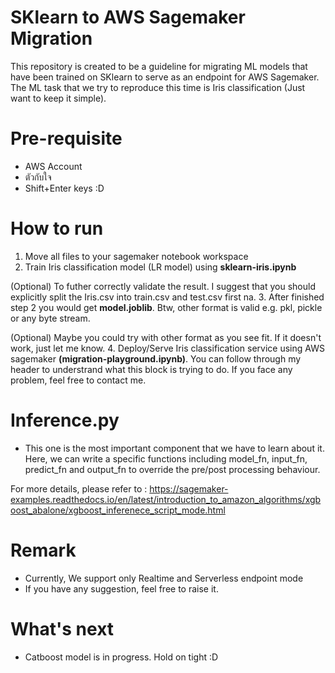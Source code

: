 # SKlearn to AWS Sagemaker Migration
This repository is created to be a guideline for migrating ML models that have been trained on SKlearn to serve as an endpoint for AWS Sagemaker. The ML task that we try to reproduce this time is Iris classification (Just want to keep it simple).
# Pre-requisite
- AWS Account
- ตัวกับใจ
- Shift+Enter keys :D
# How to run
1. Move all files to your sagemaker notebook workspace
2. Train Iris classification model (LR model) using **sklearn-iris.ipynb**

(Optional) To futher correctly validate the result. I suggest that you should explicitly split the Iris.csv into train.csv and test.csv first na.
3. After finished step 2 you would get **model.joblib**. Btw, other format is valid e.g. pkl, pickle or any byte stream.

(Optional) Maybe you could try with other format as you see fit. If it doesn't work, just let me know.
4. Deploy/Serve Iris classification service using AWS sagemaker **(migration-playground.ipynb)**. You can follow through my header to understrand what this block is trying to do. If you face any problem, feel free to contact me.
# Inference.py
- This one is the most important component that we have to learn about it. Here, we can write a specific functions including model_fn, input_fn, predict_fn and output_fn to override the pre/post processing behaviour.

For more details, please refer to : https://sagemaker-examples.readthedocs.io/en/latest/introduction_to_amazon_algorithms/xgboost_abalone/xgboost_inferenece_script_mode.html

# Remark
- Currently, We support only Realtime and Serverless endpoint mode
- If you have any suggestion, feel free to raise it.
# What's next
- Catboost model is in progress. Hold on tight :D
